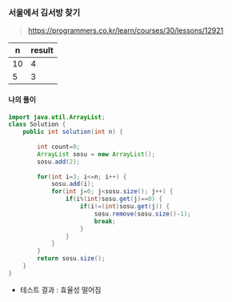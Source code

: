 ### 서울에서 김서방 찾기



> https://programmers.co.kr/learn/courses/30/lessons/12921



| n    | result |
| ---- | ------ |
| 10   | 4      |
| 5    | 3      |

#### 나의 풀이

```java
import java.util.ArrayList;
class Solution {
    public int solution(int n) {
        
		int count=0;
		ArrayList sosu = new ArrayList();
		sosu.add(2);
		
		for(int i=3; i<=n; i++) {
			sosu.add(i);
			for(int j=0; j<sosu.size(); j++) {
				if(i%(int)sosu.get(j)==0) {
					if(i!=(int)sosu.get(j)) {
                        sosu.remove(sosu.size()-1);
						break;
					}
				}
			}	
		}
        return sosu.size();
	}
}
```

* 테스트 결과 : 효율성 떨어짐